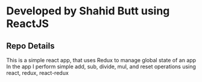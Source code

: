 # Developed by Shahid Butt using ReactJS



## Repo Details

This is a simple react app, that uses Redux to manage global state of an app\
In the app I perform simple add, sub, divide, mul, and reset operations using react, redux, react-redux